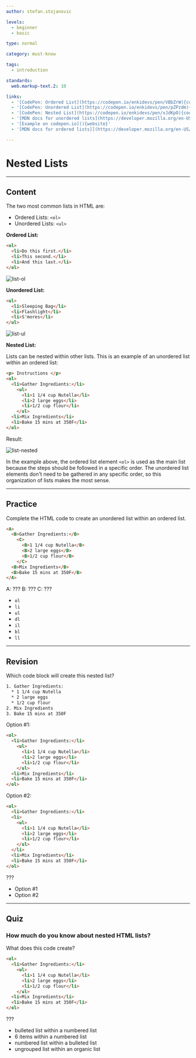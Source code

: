 ```yaml
---
author: stefan.stojanovic

levels:
  - beginner
  - basic

type: normal

category: must-know

tags:
  - introduction

standards:
  web.markup-text.2: 10

links:
  - '[CodePen: Ordered List](https://codepen.io/enkidevs/pen/VBbZrW){code}'
  - '[CodePen: Unordered List](https://codepen.io/enkidevs/pen/pZPzdm){code}'
  - '[CodePen: Nested List](https://codepen.io/enkidevs/pen/xJdKpO){code}'
  - '[MDN docs for unordered lists](https://developer.mozilla.org/en-US/docs/Web/HTML/Element/ul){website}'
  - '[Example on codepen.io](){website}'
  - '[MDN docs for ordered lists]](https://developer.mozilla.org/en-US/docs/Web/HTML/Element/ol){website}'

---
```

# Nested Lists
---
## Content

The two most common lists in HTML are:

* Ordered Lists: `<ol>`
* Unordered Lists: `<ul>`

**Ordered List:**

```html
<ol>
  <li>Do this first.</li>
  <li>This second.</li>
  <li>And this last.</li>
</ol>
```

![list-ol](%3Csvg%20xmlns%3D%22http%3A%2F%2Fwww.w3.org%2F2000%2Fsvg%22%20width%3D%22320%22%20height%3D%2288%22%3E%3Cg%20fill%3D%22none%22%20fill-rule%3D%22evenodd%22%3E%3Crect%20width%3D%22320%22%20height%3D%2288%22%20fill%3D%22%23FFF%22%20rx%3D%229%22%2F%3E%3Ctext%20fill%3D%22%23000%22%20font-family%3D%22ArialMT%2C%20Arial%22%20font-size%3D%2216%22%3E%3Ctspan%20x%3D%2217%22%20y%3D%2232%22%3E%201.%20Do%20this%20first.%3C%2Ftspan%3E%20%3Ctspan%20x%3D%2217%22%20y%3D%2249%22%3E%202.%20This%20second.%3C%2Ftspan%3E%20%3Ctspan%20x%3D%2217%22%20y%3D%2266%22%3E%203.%20And%20this%20last.%3C%2Ftspan%3E%3C%2Ftext%3E%3C%2Fg%3E%3C%2Fsvg%3E)

<!--[View CodePen](https://codepen.io/enkidevs/pen/VBbZrW)--> 

**Unordered List:**

```html
<ul>
  <li>Sleeping Bag</li>
  <li>Flashlight</li>
  <li>S'mores</li>
</ul>
```

![list-ul](%3Csvg%20xmlns%3D%22http%3A%2F%2Fwww.w3.org%2F2000%2Fsvg%22%20width%3D%22320%22%20height%3D%2288%22%3E%3Cg%20fill%3D%22none%22%20fill-rule%3D%22evenodd%22%3E%3Crect%20width%3D%22320%22%20height%3D%2288%22%20fill%3D%22%23FFF%22%20rx%3D%229%22%2F%3E%3Ctext%20fill%3D%22%23000%22%20font-family%3D%22ArialMT%2C%20Arial%22%20font-size%3D%2216%22%3E%3Ctspan%20x%3D%2217%22%20y%3D%2232%22%3E%20%E2%80%A2%20Item%20x%3C%2Ftspan%3E%20%3Ctspan%20x%3D%2217%22%20y%3D%2249%22%3E%20%E2%80%A2%20Item%20x%3C%2Ftspan%3E%20%3Ctspan%20x%3D%2217%22%20y%3D%2266%22%3E%20%E2%80%A2%20Item%20x%3C%2Ftspan%3E%3C%2Ftext%3E%3C%2Fg%3E%3C%2Fsvg%3E)

<!--[View CodePen](https://codepen.io/enkidevs/pen/pZPzdm)-->


**Nested List:**

Lists can be nested within other lists. This is an example of an unordered list within an ordered list:

```html
<p> Instructions </p>
<ol>
  <li>Gather Ingredients:</li>
    <ul>
      <li>1 1/4 cup Nutella</li>
      <li>2 large eggs</li>
      <li>1/2 cup flour</li>
    </ul>
  <li>Mix Ingredients</li>
  <li>Bake 15 mins at 350F</li>
</ol>
```
Result:

![list-nested](%3Csvg%20xmlns%3D%22http%3A%2F%2Fwww.w3.org%2F2000%2Fsvg%22%20width%3D%22320%22%20height%3D%22174%22%3E%3Cg%20fill%3D%22none%22%20fill-rule%3D%22evenodd%22%3E%3Crect%20width%3D%22320%22%20height%3D%22174%22%20fill%3D%22%23FFF%22%20rx%3D%229%22%2F%3E%3Ctext%20fill%3D%22%23000%22%20font-family%3D%22ArialMT%2C%20Arial%22%20font-size%3D%2216%22%3E%3Ctspan%20x%3D%2217%22%20y%3D%2232%22%3EInstructions%3C%2Ftspan%3E%20%20%3Ctspan%20x%3D%2217%22%20y%3D%2266%22%3E%201.%20Gather%20Ingredients%3A%3C%2Ftspan%3E%20%3Ctspan%20x%3D%2217%22%20y%3D%2283%22%3E%20%E2%97%A6%201%201%2F4%20cup%20Nutella%3C%2Ftspan%3E%20%3Ctspan%20x%3D%2217%22%20y%3D%22100%22%3E%20%E2%97%A6%202%20large%20eggs%3C%2Ftspan%3E%20%3Ctspan%20x%3D%2217%22%20y%3D%22117%22%3E%20%3C%2Ftspan%3E%20%3Ctspan%20x%3D%2252.5625%22%20y%3D%22117%22%20font-size%3D%2214%22%3E%E2%97%A6%20%3C%2Ftspan%3E%20%3Ctspan%20x%3D%2261.41504%22%20y%3D%22117%22%3E1%2F2%20cup%20flour%3C%2Ftspan%3E%20%3Ctspan%20x%3D%2217%22%20y%3D%22134%22%3E%202.%20Mix%20Ingredients%3C%2Ftspan%3E%20%3Ctspan%20x%3D%2217%22%20y%3D%22151%22%3E%203.%20Bake%2015%20mins%20at%20350F%3C%2Ftspan%3E%3C%2Ftext%3E%3C%2Fg%3E%3C%2Fsvg%3E)

<!--[View CodePen](https://codepen.io/enkidevs/pen/xJdKpO)-->

In the example above, the ordered list element `<ol>` is used as the main list because the steps should be followed in a specific order. The unordered list elements don't need to be gathered in any specific order, so this organization of lists makes the most sense.

---
## Practice

Complete the HTML code to create an unordered list within an ordered list.

```html
<A>
  <B>Gather Ingredients:</B>
    <C>
      <B>1 1/4 cup Nutella</B>
      <B>2 large eggs</B>
      <B>1/2 cup flour</B>
    </C>
  <B>Mix Ingredients</B>
  <B>Bake 15 mins at 350F</B>
</A>
```

A: ???
B: ???
C: ???

* `ol`
* `li`
* `ul`
* `dl`
* `il`
* `bl`
* `ll`

---
## Revision

Which code block will create this nested list?

```html
1. Gather Ingredients:
  * 1 1/4 cup Nutella
  * 2 large eggs
  * 1/2 cup flour
2. Mix Ingredients
3. Bake 15 mins at 350F
```

Option #1:

```html
<ol>
  <li>Gather Ingredients:</li>
    <ul>
      <li>1 1/4 cup Nutella</li>
      <li>2 large eggs</li>
      <li>1/2 cup flour</li>
    </ul>
  <li>Mix Ingredients</li>
  <li>Bake 15 mins at 350F</li>
</ol>
```

Option #2:

```html
<ol>
  <li>Gather Ingredients:</li>
  <li>
    <ul>
      <li>1 1/4 cup Nutella</li>
      <li>2 large eggs</li>
      <li>1/2 cup flour</li>
    </ul>
  </li>
  <li>Mix Ingredients</li>
  <li>Bake 15 mins at 350F</li>
</ol>
```

???

* Option #1
* Option #2

---
## Quiz

### How much do you know about nested HTML lists?


What does this code create?

```html
<ol>
  <li>Gather Ingredients:</li>
    <ul>
      <li>1 1/4 cup Nutella</li>
      <li>2 large eggs</li>
      <li>1/2 cup flour</li>
    </ul>
  <li>Mix Ingredients</li>
  <li>Bake 15 mins at 350F</li>
</ol>
```

???

* bulleted list within a numbered list
* 6 items within a numbered list
* numbered list within a bulleted list
* ungrouped list within an organic list
 

